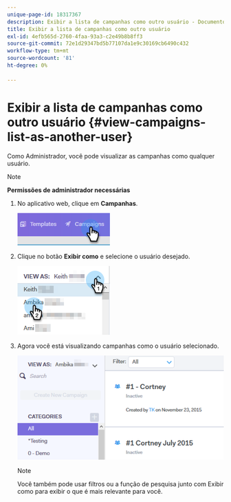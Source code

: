 ```yaml
---
unique-page-id: 18317367
description: Exibir a lista de campanhas como outro usuário - Documentos do Marketo - Documentação do produto
title: Exibir a lista de campanhas como outro usuário
exl-id: 4efb565d-2760-4faa-93a3-c2e49b8b8ff3
source-git-commit: 72e1d29347bd5b77107da1e9c30169cb6490c432
workflow-type: tm+mt
source-wordcount: '81'
ht-degree: 0%

---
```


# Exibir a lista de campanhas como outro usuário {#view-campaigns-list-as-another-user}

Como Administrador, você pode visualizar as campanhas como qualquer usuário.

>[!NOTE]
>
>**Permissões de administrador necessárias**

1. No aplicativo web, clique em **Campanhas**.

   ![](assets/one-5.png)

1. Clique no botão **Exibir como** e selecione o usuário desejado.

   ![](assets/two-4.png)

1. Agora você está visualizando campanhas como o usuário selecionado.

   ![](assets/three-4.png)

   >[!NOTE]
   >
   >Você também pode usar filtros ou a função de pesquisa junto com Exibir como para exibir o que é mais relevante para você.
